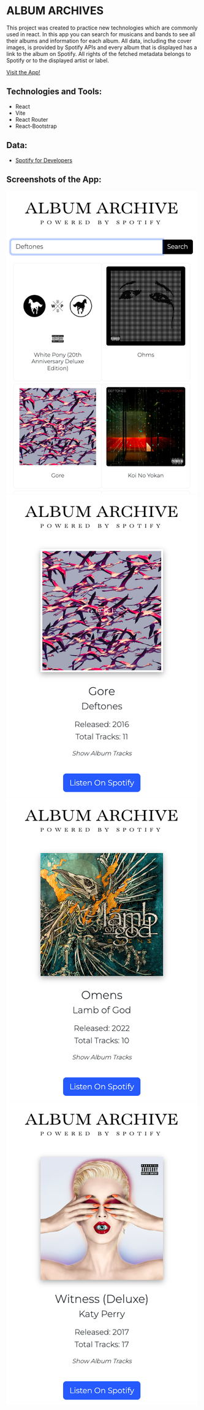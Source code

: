 # ALBUM ARCHIVES

This project was created to practice new technologies which are commonly used in react. In this app you can search for musicans and bands to see all their albums and information for each album. All data, including the cover images, is provided by Spotify APIs and every album that is displayed has a link to the album on Spotify. All rights of the fetched metadata belongs to Spotify or to the displayed artist or label.

[Visit the App!](https://ruben-leon.github.io/spa-final-project_ruben-leon/)

## Technologies and Tools:

-   React
-   Vite
-   React Router
-   React-Bootstrap

## Data:

-   [Spotify for Developers](https://developer.spotify.com/)

## Screenshots of the App:

![alt text](./images-for-readme/Deftones_small.png)
![alt text](./images-for-readme/Deftones_Gore_small.png)
![alt text](./images-for-readme/LOG_Omens_small.png)
![alt text](./images-for-readme/KatyP_Witness_small.png)
